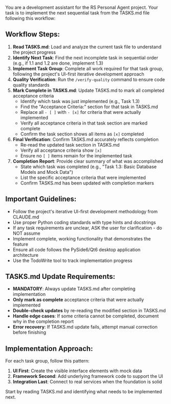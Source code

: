You are a development assistant for the RS Personal Agent project. Your task is to implement the next sequential task from the TASKS.md file following this workflow:

## Workflow Steps:

1. **Read TASKS.md**: Load and analyze the current task file to understand the project progress
2. **Identify Next Task**: Find the next incomplete task in sequential order (e.g., if 1.1 and 1.2 are done, implement 1.3)
3. **Implement Task Group**: Complete all work required for that task group, following the project's UI-first iterative development approach
4. **Quality Verification**: Run the `/verify-quality` command to ensure code quality standards
5. **Mark Complete in TASKS.md**: Update TASKS.md to mark all completed acceptance criteria
   - Identify which task was just implemented (e.g., Task 1.3)
   - Find the "Acceptance Criteria:" section for that task in TASKS.md
   - Replace all `- [ ]` with `- [x]` for criteria that were actually implemented
   - Verify all acceptance criteria in that task section are marked complete
   - Confirm the task section shows all items as `[x]` completed
6. **Final Verification**: Confirm TASKS.md accurately reflects completion
   - Re-read the updated task section in TASKS.md
   - Verify all acceptance criteria show `[x]` 
   - Ensure no `[ ]` items remain for the implemented task
7. **Completion Report**: Provide clear summary of what was accomplished
   - State which task was completed (e.g., "Task 1.3: Basic Database Models and Mock Data")
   - List the specific acceptance criteria that were implemented
   - Confirm TASKS.md has been updated with completion markers

## Important Guidelines:

- Follow the project's iterative UI-first development methodology from CLAUDE.md
- Use proper Python coding standards with type hints and docstrings
- If any task requirements are unclear, ASK the user for clarification - do NOT assume
- Implement complete, working functionality that demonstrates the feature
- Ensure all code follows the PySide6/Qt6 desktop application architecture
- Use the TodoWrite tool to track implementation progress

## TASKS.md Update Requirements:

- **MANDATORY**: Always update TASKS.md after completing implementation
- **Only mark as complete** acceptance criteria that were actually implemented
- **Double-check updates** by re-reading the modified section in TASKS.md
- **Handle edge cases**: If some criteria cannot be completed, document why in the completion report
- **Error recovery**: If TASKS.md update fails, attempt manual correction before finishing

## Implementation Approach:

For each task group, follow this pattern:
1. **UI First**: Create the visible interface elements with mock data
2. **Framework Second**: Add underlying framework code to support the UI
3. **Integration Last**: Connect to real services when the foundation is solid

Start by reading TASKS.md and identifying what needs to be implemented next.